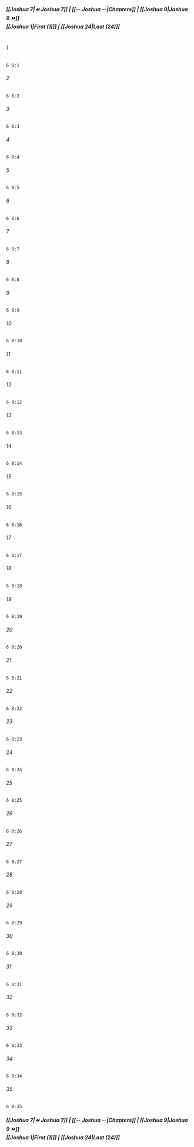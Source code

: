 
##### **[[Joshua 7|⏪ Joshua 7]] | [[-- Joshua --|Chapters]] | [[Joshua 9|Joshua 9 ⏩]]**<br>**[[Joshua 1|First (1)]] | [[Joshua 24|Last (24)]]**<br><br>

###### 1
``` verse
6 8:1
```
###### 2
``` verse
6 8:2
```
###### 3
``` verse
6 8:3
```
###### 4
``` verse
6 8:4
```
###### 5
``` verse
6 8:5
```
###### 6
``` verse
6 8:6
```
###### 7
``` verse
6 8:7
```
###### 8
``` verse
6 8:8
```
###### 9
``` verse
6 8:9
```
###### 10
``` verse
6 8:10
```
###### 11
``` verse
6 8:11
```
###### 12
``` verse
6 8:12
```
###### 13
``` verse
6 8:13
```
###### 14
``` verse
6 8:14
```
###### 15
``` verse
6 8:15
```
###### 16
``` verse
6 8:16
```
###### 17
``` verse
6 8:17
```
###### 18
``` verse
6 8:18
```
###### 19
``` verse
6 8:19
```
###### 20
``` verse
6 8:20
```
###### 21
``` verse
6 8:21
```
###### 22
``` verse
6 8:22
```
###### 23
``` verse
6 8:23
```
###### 24
``` verse
6 8:24
```
###### 25
``` verse
6 8:25
```
###### 26
``` verse
6 8:26
```
###### 27
``` verse
6 8:27
```
###### 28
``` verse
6 8:28
```
###### 29
``` verse
6 8:29
```
###### 30
``` verse
6 8:30
```
###### 31
``` verse
6 8:31
```
###### 32
``` verse
6 8:32
```
###### 33
``` verse
6 8:33
```
###### 34
``` verse
6 8:34
```
###### 35
``` verse
6 8:35
```

##### **[[Joshua 7|⏪ Joshua 7]] | [[-- Joshua --|Chapters]] | [[Joshua 9|Joshua 9 ⏩]]**<br>**[[Joshua 1|First (1)]] | [[Joshua 24|Last (24)]]**

